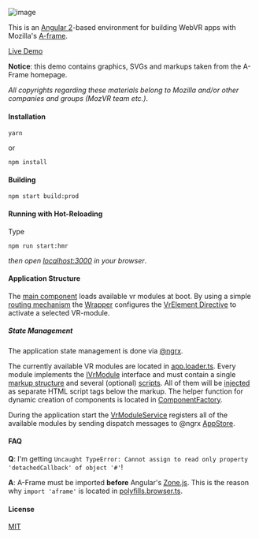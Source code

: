 ![image](http://imageup.info/upload/big/2016/07/14/57881762015e8.png)

This is an [Angular 2](https://angular.io/)-based environment for building WebVR apps with Mozilla's [A-frame](https://aframe.io/).

[Live Demo](http://brakmic.com/demos/vrdemo/)

**Notice**: this demo contains graphics, SVGs and markups taken from the A-Frame homepage. 

*All copyrights regarding these materials belong to Mozilla and/or other companies and groups (MozVR team etc.)*.

#### Installation

```
yarn 
```

or

```
npm install
```

#### Building 
```
npm start build:prod 
```

#### Running with Hot-Reloading 
Type
```
npm run start:hmr 
```
*then open [localhost:3000](http://localhost:3000) in your browser*.

#### Application Structure 

The [main component](https://github.com/brakmic/Angular_VRDemo/blob/master/src/app/components/app.component.ts) loads available vr modules at boot. By using a simple [routing mechanism](https://github.com/brakmic/Angular_VRDemo/blob/master/src/app/components/app.routes.ts) the [Wrapper](https://github.com/brakmic/Angular_VRDemo/blob/master/src/app/components/shared/wrapper/wrapper.component.ts) configures the [VrElement Directive](https://github.com/brakmic/Angular_VRDemo/blob/master/src/app/components/shared/vr-element/vr-element.directive.ts) to activate a selected VR-module.


##### State Management

The application state management is done via [@ngrx](https://github.com/ngrx/ngrx.github.io). 

The currently available VR modules are located in [app.loader.ts](https://github.com/brakmic/Angular_VRDemo/blob/master/src/app/components/app.loader.ts). Every module implements the [IVrModule](https://github.com/brakmic/Angular_VRDemo/blob/master/src/app/interfaces/declarations/IVrModule.ts) interface and must contain a single [markup structure](https://github.com/brakmic/Angular_VRDemo/blob/master/src/app/interfaces/declarations/IVrModule.ts#L7) and several (optional) [scripts](https://github.com/brakmic/Angular_VRDemo/blob/master/src/app/interfaces/declarations/IVrModule.ts#L8). All of them will be [injected](https://github.com/brakmic/Angular_VRDemo/blob/master/src/app/components/shared/vr-element/vr-element.directive.ts) as separate HTML script tags below the markup. The helper function for dynamic creation of components is located in [ComponentFactory](https://github.com/brakmic/Angular_VRDemo/blob/master/src/app/helpers/component-factory/component-factory.ts).

During the application start the [VrModuleService](https://github.com/brakmic/Angular2_VR_Starter/blob/master/src/app/services/vr-module/vr-module.service.ts#L40) registers all of the available modules by sending dispatch messages to @ngrx [AppStore](https://github.com/brakmic/Angular_VRDemo/blob/master/src/app/stores/app/app.store.ts). 


#### FAQ

**Q**: I'm getting `Uncaught TypeError: Cannot assign to read only property 'detachedCallback' of object '#'`!

**A**: A-Frame must be imported **before** Angular's [Zone.js](https://github.com/angular/zone.js/). This is the reason why `import 'aframe'` is 
located in [polyfills.browser.ts](https://github.com/brakmic/Angular2_VR_Starter/blob/master/src/init/polyfills.browser.ts#L4). 

#### License 

[MIT](https://github.com/brakmic/Angular_VRDemo/blob/master/LICENSE)

